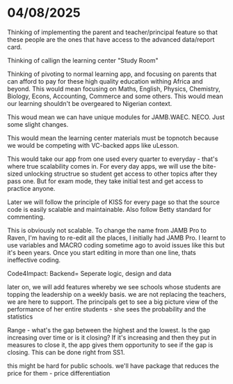 # 04/08/2025
Thinking of implementing the parent and teacher/principal feature so that these people are the ones that have access to the advanced data/report card.

Thinking of callign the learning center "Study Room"

Thinking of pivoting to normal learning app, and focusing on parents that can afford to pay for these high quality education withing Africa and beyond. This would mean focusing on 
Maths, English, Physics, Chemistry, Biology, Econs, Accounting, Commerce and some others.
This would mean our learning shouldn't be overgeared to Nigerian context.

This woud mean we can have unique modules for JAMB.WAEC. NECO.
Just some slight changes.

This would mean the learning center materials must be topnotch because we would be competing with VC-backed apps like uLesson.

This would take our app from one used every quarter to everyday - that's where true scalability comes in. For every day apps, we will use the bite-sized unlocking structrue so student get access to other topics after they pass one.
But for exam mode, they take initial test and get access to practice anyone.

Later we will follow the principle of KISS for every page so that the source code is easily scalable and maintainable. Also follow Betty standard for commenting.


This is obviously not scalable. To change the name from JAMB Pro to Raven, I'm having to re-edit all the places, I initially had JAMB Pro. I learnt to use variables and MACRO coding sometime ago to avoid issues like this but it's been years. Once you start editing in more than one line, thats ineffective coding.



Code4Impact: 
Backend= Seperate logic, design and data

later on, we will add features whereby we see schools whose students are topping the leadership on a weekly basis.
we are not replacing the teachers, we are here to support.
The principals get to see a big picture view of the performance of her entire students - she sees the probability and the statistics


Range - what's the gap between the highest and the lowest. Is the gap increasing over time or is it closing? If it's increasing and then they put in measures to close it, the app gives them opportunity to see if the gap is closing. This can be done right from SS1.


this might be hard for public schools. 
we'll have package that reduces the price for them - price differentiation